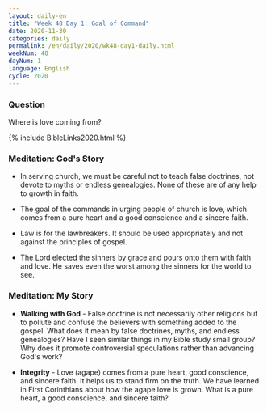 ```yaml
---
layout: daily-en
title: "Week 48 Day 1: Goal of Command"
date: 2020-11-30 
categories: daily
permalink: /en/daily/2020/wk48-day1-daily.html
weekNum: 48
dayNum: 1
language: English
cycle: 2020
---
```


### Question     
Where is love coming from?

{% include BibleLinks2020.html %} 

### Meditation: God's Story   
+ In serving church, we must be careful not to teach false doctrines, not devote to myths or endless genealogies. None of these are of any help to growth in faith. 

+ The goal of the commands in urging people of church is love, which comes from a pure heart and a good conscience and a sincere faith. 

+ Law is for the lawbreakers. It should be used appropriately and not against the principles of gospel. 

+ The Lord elected the sinners by grace and pours onto them with faith and love. He saves even the worst among the sinners for the world to see. 

### Meditation: My Story   
+ **Walking with God** - False doctrine is not necessarily other religions but to pollute and confuse the believers with something added to the gospel. What does it mean by false doctrines, myths, and endless genealogies? Have I seen similar things in my Bible study small group? Why does it promote controversial speculations rather than advancing God's work? 

+ **Integrity** - Love (agape) comes from a pure heart, good conscience, and sincere faith. It helps us to stand firm on the truth. We have learned in First Corinthians about how the agape love is grown. What is a pure heart, a good conscience, and sincere faith? 
